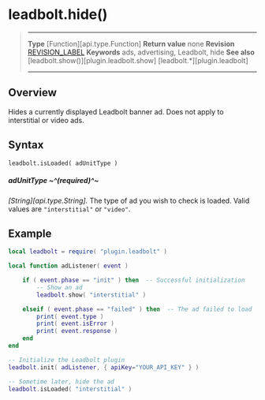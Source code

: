 # leadbolt.hide()

> --------------------- ------------------------------------------------------------------------------------------
> __Type__              [Function][api.type.Function]
> __Return value__      none
> __Revision__          [REVISION_LABEL](REVISION_URL)
> __Keywords__          ads, advertising, Leadbolt, hide
> __See also__          [leadbolt.show()][plugin.leadbolt.show]
>						[leadbolt.*][plugin.leadbolt]
> --------------------- ------------------------------------------------------------------------------------------


## Overview

Hides a currently displayed Leadbolt banner ad. Does not apply to interstitial or video ads.


## Syntax

	leadbolt.isLoaded( adUnitType )

##### adUnitType ~^(required)^~
_[String][api.type.String]._ The type of ad you wish to check is loaded. Valid values are `"interstitial"` or `"video"`.


## Example

``````lua
local leadbolt = require( "plugin.leadbolt" )

local function adListener( event )

	if ( event.phase == "init" ) then  -- Successful initialization
		-- Show an ad
		leadbolt.show( "interstitial" )

	elseif ( event.phase == "failed" ) then  -- The ad failed to load
		print( event.type )
		print( event.isError )
		print( event.response )
	end
end

-- Initialize the Leadbolt plugin
leadbolt.init( adListener, { apiKey="YOUR_API_KEY" } )

-- Sometime later, hide the ad
leadbolt.isLoaded( "interstitial" )
``````
